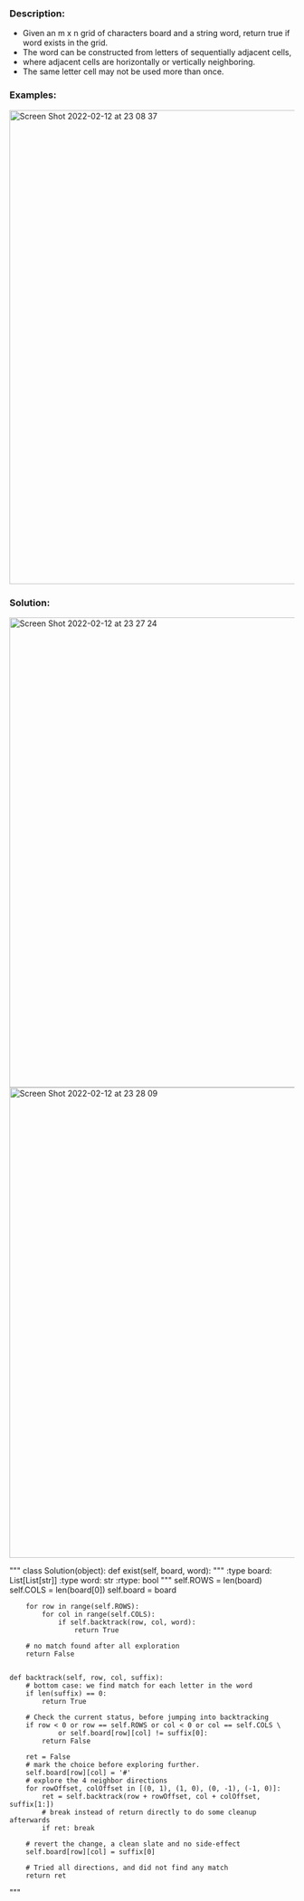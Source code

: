 ### Description:
- Given an m x n grid of characters board and a string word, return true if word exists in the grid.
- The word can be constructed from letters of sequentially adjacent cells, 
- where adjacent cells are horizontally or vertically neighboring. 
- The same letter cell may not be used more than once.



### Examples:
<img width="838" alt="Screen Shot 2022-02-12 at 23 08 37" src="https://user-images.githubusercontent.com/49216429/153738199-f80e3e21-5bd3-475b-8822-2475135f59a7.png">



### Solution:
<img width="831" alt="Screen Shot 2022-02-12 at 23 27 24" src="https://user-images.githubusercontent.com/49216429/153738600-69633395-c616-4259-9fc6-e7cecf7754a1.png">

<img width="832" alt="Screen Shot 2022-02-12 at 23 28 09" src="https://user-images.githubusercontent.com/49216429/153738617-d8d470c2-b2ff-4fba-8eb7-e1ec3acf09a4.png">

"""
class Solution(object):
    def exist(self, board, word):
        """
        :type board: List[List[str]]
        :type word: str
        :rtype: bool
        """
        self.ROWS = len(board)
        self.COLS = len(board[0])
        self.board = board

        for row in range(self.ROWS):
            for col in range(self.COLS):
                if self.backtrack(row, col, word):
                    return True

        # no match found after all exploration
        return False


    def backtrack(self, row, col, suffix):
        # bottom case: we find match for each letter in the word
        if len(suffix) == 0:
            return True

        # Check the current status, before jumping into backtracking
        if row < 0 or row == self.ROWS or col < 0 or col == self.COLS \
                or self.board[row][col] != suffix[0]:
            return False

        ret = False
        # mark the choice before exploring further.
        self.board[row][col] = '#'
        # explore the 4 neighbor directions
        for rowOffset, colOffset in [(0, 1), (1, 0), (0, -1), (-1, 0)]:
            ret = self.backtrack(row + rowOffset, col + colOffset, suffix[1:])
            # break instead of return directly to do some cleanup afterwards
            if ret: break

        # revert the change, a clean slate and no side-effect
        self.board[row][col] = suffix[0]

        # Tried all directions, and did not find any match
        return ret
"""
